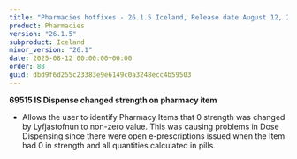 ```yaml
---
title: "Pharmacies hotfixes - 26.1.5 Iceland, Release date August 12, 2025 - Hotfixes"
product: Pharmacies
version: "26.1.5"
subproduct: Iceland
minor_version: "26.1"
date: 2025-08-12 00:00:00+00:00
order: 88
guid: dbd9f6d255c23383e9e6149c0a3248ecc4b59503
---
```


<strong>69515 IS Dispense changed strength on pharmacy item</strong>
<ul><li>Allows the user to identify Pharmacy Items that 0 strength was changed by Lyfjastofnun to non-zero value. This was causing problems in Dose Dispensing since there were open e-prescriptions issued when the Item had 0 in strength and all quantities calculated in pills.</li></ul>
